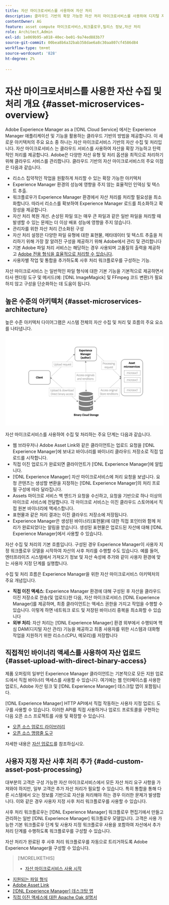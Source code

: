 ```yaml
---
title: 자산 마이크로서비스를 사용하여 자산 처리
description: 클라우드 기반의 확장 가능한 자산 처리 마이크로서비스를 사용하여 디지털 자산을 처리합니다.
contentOwner: AG
feature: asset compute 마이크로서비스,워크플로우,릴리스 정보,자산 처리
role: Architect,Admin
exl-id: 1e069b95-a018-40ec-be01-9a74ed883b77
source-git-commit: 00bea8b6a32bab358dae6a8c30aa807cf4586d84
workflow-type: tm+mt
source-wordcount: '828'
ht-degree: 2%

---
```


# 자산 마이크로서비스를 사용한 자산 수집 및 처리 개요 {#asset-microservices-overview}

Adobe Experience Manager as a [!DNL Cloud Service] 에서는 Experience Manager 애플리케이션 및 기능을 활용하는 클라우드 기반의 방법을 제공합니다. 이 새로운 아키텍처의 주요 요소 중 하나는 자산 마이크로서비스 기반의 자산 수집 및 처리입니다. 자산 마이크로서비스 는 클라우드 서비스를 사용하여 자산을 확장 가능하고 탄력적인 처리를 제공합니다. Adobe은 다양한 자산 유형 및 처리 옵션을 최적으로 처리하기 위해 클라우드 서비스를 관리합니다. 클라우드 기반의 자산 마이크로서비스의 주요 이점은 다음과 같습니다.

* 리소스 집약적인 작업을 원활하게 처리할 수 있는 확장 가능한 아키텍처
* Experience Manager 환경의 성능에 영향을 주지 않는 효율적인 인덱싱 및 텍스트 추출.
* 워크플로우가 Experience Manager 환경에서 자산 처리를 처리할 필요성을 최소화합니다. 따라서 리소스를 확보하여 Experience Manager 로드를 최소화하고 확장성을 제공합니다.
* 자산 처리 복원 개선. 손상된 파일 또는 매우 큰 파일과 같은 일반 파일을 처리할 때 발생할 수 있는 문제는 더 이상 배포 성능에 영향을 주지 않습니다.
* 관리자를 위한 자산 처리 간소화된 구성
* 자산 처리 설정은 다양한 파일 유형에 대한 표현물, 메타데이터 및 텍스트 추출을 처리하기 위해 가장 잘 알려진 구성을 제공하기 위해 Adobe에서 관리 및 관리합니다
* 기본 Adobe 파일 처리 서비스는 해당하는 경우 사용되며 고품질의 출력을 제공하고 [Adobe 전용 형식을 효율적으로 처리할 수 있습니다](file-format-support.md).
* 사용자별 작업 및 통합을 추가하도록 사후 처리 워크플로우를 구성하는 기능.

자산 마이크로서비스 는 일반적인 파일 형식에 대한 기본 기능을 기본적으로 제공하면서 타사 렌더링 도구 및 메서드(예: [!DNL ImageMagick] 및 FFmpeg 코드 변환)가 필요하지 않고 구성을 단순화하는 데 도움이 됩니다.

## 높은 수준의 아키텍처 {#asset-microservices-architecture}

높은 수준 아키텍처 다이어그램은 시스템 전체의 자산 수집 및 처리 및 흐름의 주요 요소를 나타냅니다.

<!-- Proposed DRAFT diagram for asset microservices overview - see section "Asset processing - high-level diagram" in the PPTX deck

https://adobe-my.sharepoint.com/personal/gklebus_adobe_com/_layouts/15/guestaccess.aspx?guestaccesstoken=jexDC5ZnepXSt6dTPciH66TzckS1BPEfdaZuSgHugL8%3D&docid=2_1ec37f0bd4cc74354b4f481cd420e07fc&rev=1&e=CdgElS
-->

![자산 마이크로서비스를 사용한 자산 수집 및 ](assets/asset-microservices-overview.png "처리자산 마이크로서비스를 사용한 자산 수집 및 처리")

자산 마이크로서비스를 사용하여 수집 및 처리하는 주요 단계는 다음과 같습니다.

* 웹 브라우저나 Adobe Asset Link와 같은 클라이언트는 업로드 요청을 [!DNL Experience Manager]에 보내고 바이너리를 바이너리 클라우드 저장소로 직접 업로드를 시작합니다.
* 직접 이진 업로드가 완료되면 클라이언트가 [!DNL Experience Manager]에 알립니다.
* [!DNL Experience Manager] 자산 마이크로서비스에 처리 요청을 보냅니다. 요청 콘텐츠는 생성할 변환을 지정하는 [!DNL Experience Manager]의 처리 프로필 구성에 따라 달라집니다.
* Assets 마이크로 서비스 백 엔드가 요청을 수신하고, 요청을 기반으로 하나 이상의 마이크로 서비스에 전달합니다. 각 마이크로 서비스는 이진 클라우드 스토어에서 직접 원본 바이너리에 액세스합니다.
* 표현물과 같은 처리 결과는 이진 클라우드 저장소에 저장됩니다.
* Experience Manager은 생성된 바이너리(표현물)에 대한 직접 포인터와 함께 처리가 완료되었다는 알림을 받습니다. 생성된 표현물은 업로드된 자산에 대해 [!DNL Experience Manager]에서 사용할 수 있습니다.

자산 수집 및 처리의 기본 흐름입니다. 구성된 경우 Experience Manager이 사용자 지정 워크플로우 모델을 시작하여 자산의 사후 처리를 수행할 수도 있습니다. 예를 들어, 엔터프라이즈 시스템에서 가져오기 정보 및 자산 속성에 추가와 같이 사용자 환경에 맞는 사용자 지정 단계를 실행합니다.

수집 및 처리 흐름은 Experience Manager을 위한 자산 마이크로서비스 아키텍처의 주요 개념입니다.

* **직접 이진 액세스**: Experience Manager 환경에 대해 구성된 후 자산을 클라우드 이진 저장소로 전송(및 업로드)한 다음, 자산 마이크로서비스 [!DNL Experience Manager]를 제공하며, 최종 클라이언트는 액세스 권한을 가지고 작업을 수행할 수 있습니다. 이렇게 하면 네트워크 로드 및 저장된 바이너리 중복을 최소화할 수 있습니다
* **외부 처리**: 자산 처리는  [!DNL Experience Manager] 환경 외부에서 수행되며 핵심 DAM(디지털 자산 관리) 기능을 제공하고 최종 사용자를 위한 시스템과 대화형 작업을 지원하기 위한 리소스(CPU, 메모리)를 저장합니다

## 직접적인 바이너리 액세스를 사용하여 자산 업로드 {#asset-upload-with-direct-binary-access}

제품 오퍼링의 일부인 Experience Manager 클라이언트는 기본적으로 모든 지원 업로드에서 직접 바이너리 액세스를 사용할 수 있습니다. 여기에는 웹 인터페이스를 사용한 업로드, Adobe 자산 링크 및 [!DNL Experience Manager] 데스크탑 앱이 포함됩니다.

[!DNL Experience Manager] HTTP API에서 직접 작동하는 사용자 지정 업로드 도구를 사용할 수 있습니다. 이러한 API를 직접 사용하거나 업로드 프로토콜을 구현하는 다음 오픈 소스 프로젝트를 사용 및 확장할 수 있습니다.

* [오픈 소스 업로드 라이브러리](https://github.com/adobe/aem-upload)
* [오픈 소스 명령줄 도구](https://github.com/adobe/aio-cli-plugin-aem)

자세한 내용은 [자산 업로드](add-assets.md)를 참조하십시오.

## 사용자 지정 자산 사후 처리 추가 {#add-custom-asset-post-processing}

대부분의 고객은 구성 가능한 자산 마이크로서비스에서 모든 자산 처리 요구 사항을 가져와야 하지만, 일부 고객은 추가 자산 처리가 필요할 수 있습니다. 특히 통합을 통해 다른 시스템에서 오는 정보를 기반으로 자산을 처리해야 하는 경우 이러한 문제가 발생합니다. 이와 같은 경우 사용자 지정 사후 처리 워크플로우를 사용할 수 있습니다.

사후 처리 워크플로우는 [!DNL Experience Manager] 워크플로우 편집기에서 만들고 관리하는 일반 [!DNL Experience Manager] 워크플로우 모델입니다. 고객은 사용 가능한 기본 워크플로우 단계 및 사용자 지정 워크플로우 사용을 포함하여 자산에서 추가 처리 단계를 수행하도록 워크플로우를 구성할 수 있습니다.

자산 처리가 완료된 후 사후 처리 워크플로우를 자동으로 트리거하도록 Adobe Experience Manager을 구성할 수 있습니다.

<!-- TBD asgupta, Engg: Create some asset-microservices-data-flow-diagram.
-->

>[!MORELIKETHIS]
>
>* [자산 마이크로서비스 사용 시작](asset-microservices-configure-and-use.md)
* [지원되는 파일 형식](file-format-support.md)
* [Adobe Asset Link](https://helpx.adobe.com/kr/enterprise/using/adobe-asset-link.html)
* [[!DNL Experience Manager] 데스크탑 앱](https://experienceleague.adobe.com/docs/experience-manager-desktop-app/using/introduction.html)
* [직접 이진 액세스에 대한 Apache Oak 설명서](https://jackrabbit.apache.org/oak/docs/features/direct-binary-access.html)

